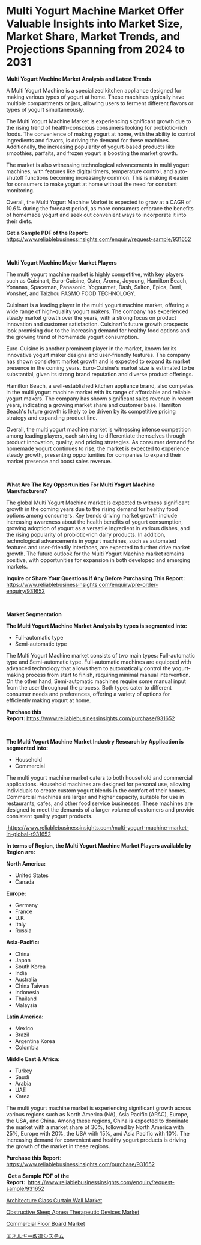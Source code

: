 <p><h1>Multi Yogurt Machine Market Offer Valuable Insights into Market Size, Market Share, Market Trends, and Projections Spanning from 2024 to 2031</h1></p><p><strong>Multi Yogurt Machine Market Analysis and Latest Trends</strong></p>
<p><p>A Multi Yogurt Machine is a specialized kitchen appliance designed for making various types of yogurt at home. These machines typically have multiple compartments or jars, allowing users to ferment different flavors or types of yogurt simultaneously.</p><p>The Multi Yogurt Machine Market is experiencing significant growth due to the rising trend of health-conscious consumers looking for probiotic-rich foods. The convenience of making yogurt at home, with the ability to control ingredients and flavors, is driving the demand for these machines. Additionally, the increasing popularity of yogurt-based products like smoothies, parfaits, and frozen yogurt is boosting the market growth.</p><p>The market is also witnessing technological advancements in multi yogurt machines, with features like digital timers, temperature control, and auto-shutoff functions becoming increasingly common. This is making it easier for consumers to make yogurt at home without the need for constant monitoring.</p><p>Overall, the Multi Yogurt Machine Market is expected to grow at a CAGR of 10.6% during the forecast period, as more consumers embrace the benefits of homemade yogurt and seek out convenient ways to incorporate it into their diets.</p></p>
<p><strong>Get a Sample PDF of the Report:&nbsp;</strong> <a href="https://www.reliablebusinessinsights.com/enquiry/request-sample/931652">https://www.reliablebusinessinsights.com/enquiry/request-sample/931652</a></p>
<p>&nbsp;</p>
<p><strong>Multi Yogurt Machine Major Market Players</strong></p>
<p><p>The multi yogurt machine market is highly competitive, with key players such as Cuisinart, Euro-Cuisine, Oster, Aroma, Joyoung, Hamilton Beach, Yonanas, Spaceman, Panasonic, Yogourmet, Dash, Salton, Epica, Deni, Vonshef, and Taizhou PASMO FOOD TECHNOLOGY. </p><p>Cuisinart is a leading player in the multi yogurt machine market, offering a wide range of high-quality yogurt makers. The company has experienced steady market growth over the years, with a strong focus on product innovation and customer satisfaction. Cuisinart's future growth prospects look promising due to the increasing demand for healthy food options and the growing trend of homemade yogurt consumption.</p><p>Euro-Cuisine is another prominent player in the market, known for its innovative yogurt maker designs and user-friendly features. The company has shown consistent market growth and is expected to expand its market presence in the coming years. Euro-Cuisine's market size is estimated to be substantial, given its strong brand reputation and diverse product offerings.</p><p>Hamilton Beach, a well-established kitchen appliance brand, also competes in the multi yogurt machine market with its range of affordable and reliable yogurt makers. The company has shown significant sales revenue in recent years, indicating a growing market share and customer base. Hamilton Beach's future growth is likely to be driven by its competitive pricing strategy and expanding product line.</p><p>Overall, the multi yogurt machine market is witnessing intense competition among leading players, each striving to differentiate themselves through product innovation, quality, and pricing strategies. As consumer demand for homemade yogurt continues to rise, the market is expected to experience steady growth, presenting opportunities for companies to expand their market presence and boost sales revenue.</p></p>
<p>&nbsp;</p>
<p><strong>What Are The Key Opportunities For Multi Yogurt Machine Manufacturers?</strong></p>
<p><p>The global Multi Yogurt Machine market is expected to witness significant growth in the coming years due to the rising demand for healthy food options among consumers. Key trends driving market growth include increasing awareness about the health benefits of yogurt consumption, growing adoption of yogurt as a versatile ingredient in various dishes, and the rising popularity of probiotic-rich dairy products. In addition, technological advancements in yogurt machines, such as automated features and user-friendly interfaces, are expected to further drive market growth. The future outlook for the Multi Yogurt Machine market remains positive, with opportunities for expansion in both developed and emerging markets.</p></p>
<p><strong>Inquire or Share Your Questions If Any Before Purchasing This Report:</strong> <a href="https://www.reliablebusinessinsights.com/enquiry/pre-order-enquiry/931652">https://www.reliablebusinessinsights.com/enquiry/pre-order-enquiry/931652</a></p>
<p>&nbsp;</p>
<p><strong>Market Segmentation</strong></p>
<p><strong>The Multi Yogurt Machine Market Analysis by types is segmented into:</strong></p>
<p><ul><li>Full-automatic type</li><li>Semi-automatic type</li></ul></p>
<p><p>The Multi Yogurt Machine market consists of two main types: Full-automatic type and Semi-automatic type. Full-automatic machines are equipped with advanced technology that allows them to automatically control the yogurt-making process from start to finish, requiring minimal manual intervention. On the other hand, Semi-automatic machines require some manual input from the user throughout the process. Both types cater to different consumer needs and preferences, offering a variety of options for efficiently making yogurt at home.</p></p>
<p><strong>Purchase this Report:&nbsp;</strong><a href="https://www.reliablebusinessinsights.com/purchase/931652">https://www.reliablebusinessinsights.com/purchase/931652</a></p>
<p>&nbsp;</p>
<p><strong>The Multi Yogurt Machine Market Industry Research by Application is segmented into:</strong></p>
<p><ul><li>Household</li><li>Commercial</li></ul></p>
<p><p>The multi yogurt machine market caters to both household and commercial applications. Household machines are designed for personal use, allowing individuals to create custom yogurt blends in the comfort of their homes. Commercial machines are larger and higher capacity, suitable for use in restaurants, cafes, and other food service businesses. These machines are designed to meet the demands of a larger volume of customers and provide consistent quality yogurt products.</p></p>
<p><a href="https://www.reliablebusinessinsights.com/multi-yogurt-machine-market-in-global-r931652">&nbsp;https://www.reliablebusinessinsights.com/multi-yogurt-machine-market-in-global-r931652</a></p>
<p><strong>In terms of Region, the Multi Yogurt Machine Market Players available by Region are:</strong></p>
<p>
    <p> <strong> North America: </strong>
        <ul>
            <li>United States</li>
            <li>Canada</li>
        </ul>
        </p> 
    <p> <strong> Europe: </strong>
        <ul>
            <li>Germany</li>
            <li>France</li>
            <li>U.K.</li>
            <li>Italy</li>
            <li>Russia</li>
        </ul>
        </p> 
    <p> <strong> Asia-Pacific: </strong>
        <ul>
            <li>China</li>
            <li>Japan</li>
            <li>South Korea</li>
            <li>India</li>
            <li>Australia</li>
            <li>China Taiwan</li>
            <li>Indonesia</li>
            <li>Thailand</li>
            <li>Malaysia</li>
        </ul>
        </p> 
    <p> <strong> Latin America: </strong>
        <ul>
            <li>Mexico</li>
            <li>Brazil</li>
            <li>Argentina Korea</li>
            <li>Colombia</li>
        </ul>
        </p> 
    <p> <strong> Middle East & Africa: </strong>
        <ul>
            <li>Turkey</li>
            <li>Saudi</li>
            <li>Arabia</li>
            <li>UAE</li>
            <li>Korea</li>
        </ul>
    </p>
    </p>
<p><p>The multi yogurt machine market is experiencing significant growth across various regions such as North America (NA), Asia Pacific (APAC), Europe, the USA, and China. Among these regions, China is expected to dominate the market with a market share of 30%, followed by North America with 25%, Europe with 20%, the USA with 15%, and Asia Pacific with 10%. The increasing demand for convenient and healthy yogurt products is driving the growth of the market in these regions.</p></p>
<p><strong>Purchase this Report: </strong><a href="https://www.reliablebusinessinsights.com/purchase/931652">https://www.reliablebusinessinsights.com/purchase/931652</a></p>
<p>&nbsp;<strong>Get a Sample PDF of the Report:&nbsp;&nbsp;</strong><a href="https://www.reliablebusinessinsights.com/enquiry/request-sample/931652">https://www.reliablebusinessinsights.com/enquiry/request-sample/931652</a></p>
<p><strong></strong></p>
<p><p><a href="https://github.com/barbarakss89/Market-Research-Report-List-1/blob/main/architecture-glass-curtain-wall-market.md">Architecture Glass Curtain Wall Market</a></p><p><a href="https://github.com/nicholepatriciadoylenwnrjr0/Market-Research-Report-List-2/blob/main/obstructive-sleep-apnea-therapeutic-devices-market.md">Obstructive Sleep Apnea Therapeutic Devices Market</a></p><p><a href="https://issuu.com/reportprime-2/docs/commercial-floor-board-market-size-2030.pptx">Commercial Floor Board Market</a></p><p><a href="https://github.com/KenyonJohns/Market-Research-Report-List-1/blob/main/597011484009.md">エネルギー改造システム</a></p></p>